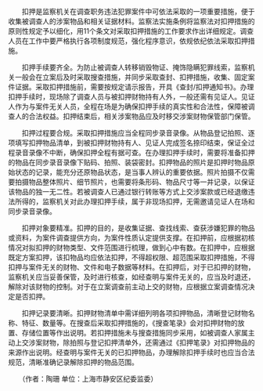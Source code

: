 　　扣押是监察机关在调查职务违法犯罪案件中可依法采取的一项重要措施，便于收集被调查人的涉案物品和相关证据材料。监察法实施条例将监察法对扣押措施的原则性规定予以细化，用11个条文对采取扣押措施的工作要求作出详细规定。调查人员在工作中要严格执行各项制度规范，强化程序意识，依规依纪依法采取扣押措施。

　　扣押手续要齐全。为防止被调查人转移销毁物证、掩饰隐瞒犯罪线索，监察机关一般会在立案后及时采取搜查措施，并同步采取查封、扣押措施，收集、固定案件证据。采取扣押措施前，需要按规定请示报告，开具《查封/扣押通知书》。办理扣押手续时，现场除了调查人员与被扣押财物持有人外，一般还需有见证人。见证人作为与案件无关人员，全程在场是为确保扣押手续的真实性和合法性，保障被调查人的合法权益。扣押结束后，相关涉案物品应及时移交涉案财物保管部门保管。

　　扣押过程要合规。采取扣押措施应当全程同步录音录像。从物品登记拍照、逐项填写扣押物品清单，到被扣押财物持有人、见证人完成签名捺印结束，保证全过程录音录像不中断，确保扣押全程有据可查。在办理扣押手续时，需要将准备扣押的物品在同步录音录像下贴码、拍照、装袋密封。扣押物品的照片是扣押时物品原始状态的记录，能充分还原物品状态，是当事人辨认的重要依据。照片拍摄不仅需要拍摄物品整体照片、细节照片，也需要将条形码、物品尺寸等一并记录，以保证该物品的独一无二性。若被调查人已通过银行转账等方式上交涉案款或已经退缴违法所得的，监察机关对此办理扣押手续，属于非现场扣押，无需邀请见证人在场和同步录音录像。

　　扣押对象要精准。扣押的目的，是收集证据、查找线索、查获涉嫌犯罪的物品或资料，为案件调查提供方向，为案件性质认定提供支撑。在扣押前，应根据初核情况对拟扣押的财物类型、文件范围进行梳理，做到心中有数。在扣押中，应根据既定方案扣押，该扣物品均应依法扣押，不得超权限、超范围采取扣押措施，不得扣押与案件无关的财物、文件和电子数据等材料。在扣押后，对于已扣押的财物，监察机关应当妥善保管，及时进行核查，如经查明与案件无关的，应当及时退还，解除对该财物的控制。对于在立案调查前主动上交的财物，应根据立案调查情况决定是否扣押。

　　扣押记录要清晰。扣押财物清单中需详细列明各项扣押物品，清晰登记财物名称、特征、数量等。在搜查后采取扣押措施的，《搜查笔录》会对扣押财物的放置、存储位置等作出说明。若扣押措施未与搜查措施同步采用，如被调查人家属主动上交涉案财物，除拍照与登记扣押清单外，还需通过《扣押笔录》对扣押物品的来源作出说明。经查明与案件无关的已扣押物品，办理解除扣押手续时也应当合法规范，清晰准确记录解除扣押的物品范围。

　　（作者：陶珊 单位：上海市静安区纪委监委）